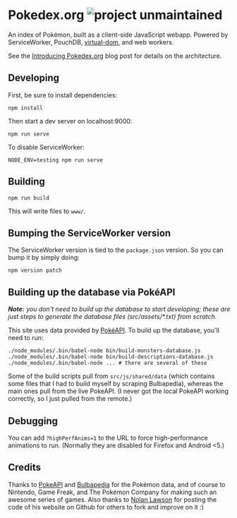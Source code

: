Pokedex.org ![project unmaintained](https://img.shields.io/badge/project-unmaintained-red.svg)
====

An index of Pokémon, built as a client-side JavaScript webapp. Powered by ServiceWorker, PouchDB, [virtual-dom](https://github.com/Matt-Esch/virtual-dom), and web workers.

See the [Introducing Pokedex.org](http://www.pocketjavascript.com/blog/2015/11/23/introducing-pokedex-org) blog post for details on the architecture.

Developing
----

First, be sure to install dependencies:

    npm install


Then start a dev server on localhost:9000:

    npm run serve

To disable ServiceWorker:

    NODE_ENV=testing npm run serve

Building
---

    npm run build
    
This will write files to `www/`.

Bumping the ServiceWorker version
----

The ServiceWorker version is tied to the `package.json` version. So you can bump it by simply doing:

    npm version patch

Building up the database via PokéAPI
-----

_**Note:** you don't need to build up the database to start developing; these are just steps to generate the database files (src/assets/*.txt) from scratch._

This site uses data provided by [PokéAPI](http://pokeapi.co/). To build up the database, you'll need to run:

```
./node_modules/.bin/babel-node bin/build-monsters-database.js
./node_modules/.bin/babel-node bin/build-descriptions-database.js
./node_modules/.bin/babel-node ... # there are several of these
```

Some of the build scripts pull from `src/js/shared/data` (which contains some files that I had to build myself by scraping Bulbapedia), whereas the main ones pull from the live PokeAPI. (I never got the local PokeAPI working correctly, so I just pulled from the remote.)

Debugging
----

You can add `?highPerfAnims=1` to the URL to force high-performance animations to run. (Normally they are disabled for Firefox and Android <5.)

Credits
---


Thanks to [PokeAPI](http://pokeapi.co/) and [Bulbapedia](http://bulbapedia.bulbagarden.net/) for the Pokémon data, and of course to Nintendo, Game Freak, and The Pokémon Company for making such an awesome series of games. Also thanks to [Nolan Lawson](https://github.com/nolanlawson/) for posting the code of his website on Github for others to fork and improve on it :)
